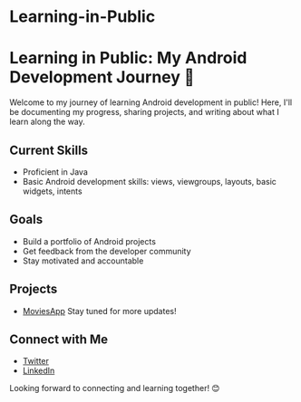 # Learning-in-Public
# Learning in Public: My Android Development Journey 🚀

Welcome to my journey of learning Android development in public! Here, I'll be documenting my progress, sharing projects, and writing about what I learn along the way.

## Current Skills
- Proficient in Java
- Basic Android development skills: views, viewgroups, layouts, basic widgets, intents

## Goals
- Build a portfolio of Android projects
- Get feedback from the developer community
- Stay motivated and accountable

## Projects
- [MoviesApp](https://github.com/kaifali744/MoviesApp)
Stay tuned for more updates!

## Connect with Me
- [Twitter](https://x.com/kaifali744)
- [LinkedIn](https://www.linkedin.com/in/mohammad-kaif-ali-3a19671a0/)

Looking forward to connecting and learning together! 😊
